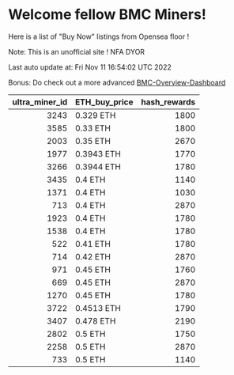 # Welcome fellow BMC Miners!
Here is a list of "Buy Now" listings from Opensea floor !

Note: This is an unofficial site ! NFA DYOR

Last auto update at: Fri Nov 11 16:54:02 UTC 2022

Bonus: Do check out a more advanced [BMC-Overview-Dashboard](https://dune.com/defifunk/BMC-Overview-Dashboard)


|   ultra_miner_id | ETH_buy_price   |   hash_rewards |
|-----------------:|:----------------|---------------:|
|             3243 | 0.329 ETH       |           1800 |
|             3585 | 0.33 ETH        |           1800 |
|             2003 | 0.35 ETH        |           2670 |
|             1977 | 0.3943 ETH      |           1770 |
|             3266 | 0.3944 ETH      |           1780 |
|             3435 | 0.4 ETH         |           1140 |
|             1371 | 0.4 ETH         |           1030 |
|              713 | 0.4 ETH         |           2870 |
|             1923 | 0.4 ETH         |           1780 |
|             1538 | 0.4 ETH         |           1780 |
|              522 | 0.41 ETH        |           1780 |
|              714 | 0.42 ETH        |           2870 |
|              971 | 0.45 ETH        |           1760 |
|              669 | 0.45 ETH        |           2870 |
|             1270 | 0.45 ETH        |           1780 |
|             3722 | 0.4513 ETH      |           1790 |
|             3407 | 0.478 ETH       |           2190 |
|             2802 | 0.5 ETH         |           1750 |
|             2258 | 0.5 ETH         |           2870 |
|              733 | 0.5 ETH         |           1140 |